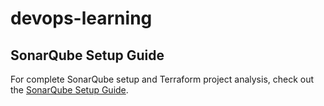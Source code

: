 # devops-learning
## SonarQube Setup Guide
For complete SonarQube setup and Terraform project analysis, check out the [SonarQube Setup Guide](sonarqube_setup_guide.md).
